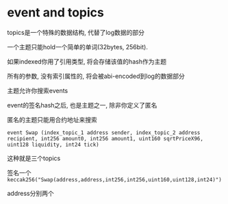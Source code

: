 # event and topics
topics是一个特殊的数据结构, 代替了log数据的部分

一个主题只能hold一个简单的单词(32bytes, 256bit). 

如果indexed你用了引用类型, 将会存储该值的hash作为主题

所有的参数, 没有索引属性的, 将会被abi-encoded到log的数据部分

主题允许你搜索events

event的签名hash之后, 也是主题之一, 除非你定义了匿名

匿名的主题只能用合约地址来搜索

```solidity
event Swap (index_topic_1 address sender, index_topic_2 address recipient, int256 amount0, int256 amount1, uint160 sqrtPriceX96, uint128 liquidity, int24 tick)
```

这种就是三个topics

签名一个`keccak256("Swap(address,address,int256,int256,uint160,uint128,int24)")`

address分别两个
